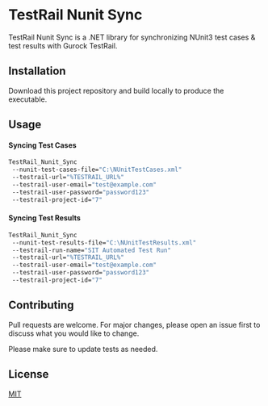 # TestRail Nunit Sync

TestRail Nunit Sync is a .NET library for synchronizing NUnit3 test cases & test results with Gurock TestRail.

## Installation

Download this project repository and build locally to produce the executable.

## Usage

#### Syncing Test Cases

```bash
TestRail_Nunit_Sync 
 --nunit-test-cases-file="C:\NUnitTestCases.xml" 
 --testrail-url="%TESTRAIL_URL%"
 --testrail-user-email="test@example.com" 
 --testrail-user-password="password123"
 --testrail-project-id="7"
```

#### Syncing Test Results

```bash
TestRail_Nunit_Sync 
 --nunit-test-results-file="C:\NUnitTestResults.xml" 
 --testrail-run-name="SIT Automated Test Run"
 --testrail-url="%TESTRAIL_URL%"
 --testrail-user-email="test@example.com" 
 --testrail-user-password="password123"
 --testrail-project-id="7"
```

## Contributing
Pull requests are welcome. For major changes, please open an issue first to discuss what you would like to change.

Please make sure to update tests as needed.

## License
[MIT](https://choosealicense.com/licenses/mit/)